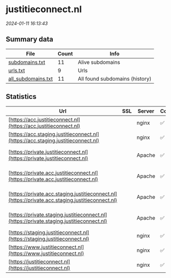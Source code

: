 # justitieconnect.nl
*2024-01-11 16:13:43*
## Summary data
| File       | Count | Info |
|------------|-------|------|
|[subdomains.txt](/data/justitieconnect.nl/subdomains.txt)|11|Alive subdomains|
|[urls.txt](/data/justitieconnect.nl/urls.txt)|9|Urls|
|[all_subdomains.txt](/data/justitieconnect.nl/all_subdomains.txt)|11|All found subdomains (history)|
## Statistics
| Url | SSL | Server | Cookie | HSTS | CSP | XFO | XXP | RP | Tech |Title |
|------------|-------|------|------|------|------|------|------|------|------|------|
|[https://acc.justitieconnect.nl](https://acc.justitieconnect.nl)| |nginx|:white_check_mark: |:white_check_mark: |:white_check_mark: | |:white_check_mark: |Bootstrap HSTS N...|JustitieConnect|
|[https://acc.staging.justitieconnect.nl](https://acc.staging.justitieconnect.nl)| |nginx|:white_check_mark: | |:white_check_mark: | |:white_check_mark: |Bootstrap Nginx|JustitieConnect|
|[https://private.justitieconnect.nl](https://private.justitieconnect.nl)| |Apache|:white_check_mark: |:white_check_mark: |:white_check_mark: | |:white_check_mark: |Apache HTTP Serv...|A-Select Filter...|
|[https://private.acc.justitieconnect.nl](https://private.acc.justitieconnect.nl)| |Apache|:white_check_mark: |:white_check_mark: |:white_check_mark: | |:white_check_mark: |Apache HTTP Serv...|A-Select Filter...|
|[https://private.acc.staging.justitieconnect.nl](https://private.acc.staging.justitieconnect.nl)| |Apache|:white_check_mark: |:white_check_mark: |:white_check_mark: | |:white_check_mark: |Apache HTTP Serv...|A-Select Filter...|
|[https://private.staging.justitieconnect.nl](https://private.staging.justitieconnect.nl)| |Apache|:white_check_mark: |:white_check_mark: |:white_check_mark: | |:white_check_mark: |Apache HTTP Serv...|A-Select Filter...|
|[https://staging.justitieconnect.nl](https://staging.justitieconnect.nl)| |nginx|:white_check_mark: | |:white_check_mark: | |:white_check_mark: |Bootstrap Nginx|JustitieConnect|
|[https://www.justitieconnect.nl](https://www.justitieconnect.nl)| |nginx|:white_check_mark: |:white_check_mark: |:white_check_mark: | |:white_check_mark: |Bootstrap HSTS N...|JustitieConnect|
|[https://justitieconnect.nl](https://justitieconnect.nl)| |nginx|:white_check_mark: |:white_check_mark: |:white_check_mark: | |:white_check_mark: |Bootstrap HSTS N...|JustitieConnect|